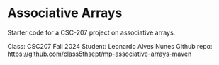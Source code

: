 Associative Arrays
==================

Starter code for a CSC-207 project on associative arrays.

Class: CSC207 Fall 2024
Student: Leonardo Alves Nunes
Github repo: https://github.com/class5thsept/mp-associative-arrays-maven
